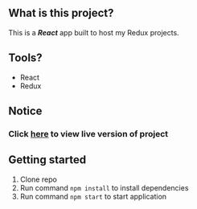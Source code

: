 
## What is this project?
This is a ***React*** app built to host my Redux projects.  

## Tools?

* React
* Redux

## Notice
### Click [here](https://fierce-hollows-47768.herokuapp.com/) to view live version of project

## Getting started

1. Clone repo
2. Run command `npm install` to install dependencies
3. Run command `npm start` to start application



